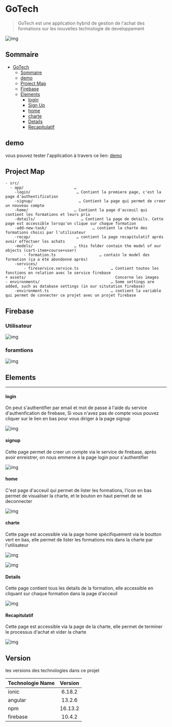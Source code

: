 # GoTech

> GoTech est une application hybrid de gestion de l'achat des formations sur les nouvelles technologie de developpement

![img](./src/assets/icon/logo2.png)


## Sommaire

- [GoTech](#coding)
  - [Sommaire](#Sommaire)
  - [demo](#demo)
  - [Project Map](#project-map)
  - [Firebase](#firebase)
  - [Elements](#elements)
      - [login](#login)
      - [Sign Up](#sign-up)
      - [home](#home)
      - [charte](#charte)
      - [Details](#details)
      - [Recapitulatif](#Recapitulatif)

## demo
vous pouvez tester l'application à travers ce lien: [demo](https://gotechproject.web.app/login)



## Project Map

```
- src/
  - app/                      … 
    -login/                    … Contient la premiere page, c'est la page d'authentification
    -signup/                    … Contient la page qui permet de creer un nouveau compte
    -home/                    … Contient la page d'acceuil qui contient les formations et leurs prix
    -details/                    … Contient la page de details. Cette page est accessible lorsqu'on clique sur chaque formation
    -add-new-task/                    … contient la charte des formations choisi par l'utilisateur
    -recap/                    … contient la page recapitulatif aprés avoir effectuer les achats
    -models/                  … this folder contain the model of our objects (cart-item+course+user)
        - formation.ts                   … contain le model des formation (ça a été abondonné après)
    -services/
        - fireservice.service.ts              … Contient toutes les fonctions en relation avec le service firebase
+ assets/                                       Concerne les images
- environments/                               … Some settings are added, such as database settings (in our situtation firebase)
    -environment.ts                           … contient la variable qui permet de connecter ce projet avec un projet firebase
```

## Firebase
### Utilisateur
![img](./sreenshots/user.png)
### foramtions
![img](./sreenshots/formation.png)


## Elements

---

#### login

On peut s'authentifier par email et mot de passe à l'aide du service d'authenfication de firebase, Si vous n'avez pas de compte vous pouvez cliquer sur le lien en bas pour vous diriger à la page signup

![img](./sreenshots/login.png)

#### signup

Cette page permet de creer un compte via le service de firebase, après avoir enreistrer, on nous emmene à la page login pour s'authentifier

![img](./sreenshots/signup.png)

#### home

C'est page d'acceuil qui permet de lister les formations, l'icon en bas permet de visualiser la charte, et le bouton en haut permet de se deconnecter

![img](./sreenshots/home.png)

#### charte

Cette page est accessible via la page home spécifiquement via le boutton vert en bas, elle permet de lister les formations mis dans la charte par l'utilisateur

![img](./sreenshots/chartevide.png)

![img](./sreenshots/charterempli.png)

#### Details

Cette page contient tous les details de la formation, elle accessible en cliquant sur chaque formation dans la page d'acceuil

![img](./sreenshots/details.png)

#### Recapitulatif

Cette page est accessible via la page de la charte, elle permet de terminer le processus d'achat et vider la charte

![img](./sreenshots/recapitulatif.png)



## Version

les versions des technologies dans ce projet

| Technologie Name | Version |
| :--------------- | :-----: |
| ionic            | 6.18.2  |
| angular          | 13.2.6  |
| npm              | 16.13.2 |
| firebase         | 10.4.2  |

